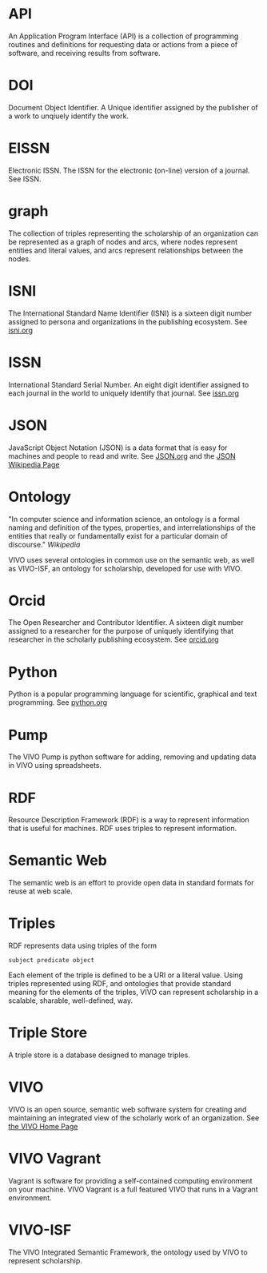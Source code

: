 # API
An Application Program Interface (API) is a collection of programming routines and definitions for
 requesting data or actions from a piece of software, and receiving results from software.
 
# DOI
Document Object Identifier.  A Unique identifier assigned by the publisher of a work to unqiuely identify the work.

# EISSN
Electronic ISSN.  The ISSN for the electronic (on-line) version of a journal.  See ISSN.

# graph
The collection of triples representing the scholarship of an organization can be represented as a graph of nodes and arcs, where nodes represent entities and literal values, and arcs represent relationships between the nodes.

# ISNI
The International Standard Name Identifier (ISNI) is a sixteen digit number assigned to persona and organizations
in the publishing ecosystem.  See [isni.org](http://isni.org)
 
# ISSN
International Standard Serial Number.  An eight digit identifier assigned to each journal in the world to 
uniquely identify that journal.  See [issn.org](http://issn.org)

# JSON
JavaScript Object Notation (JSON) is a data format that is easy for machines and people to read and 
write.  See [JSON.org](http://json.org) and the 
[JSON Wikipedia Page](https://en.wikipedia.org/wiki/JSON)

# Ontology
"In computer science and information science, an ontology is a formal naming and definition of the types, properties, and interrelationships of the entities that really or fundamentally exist for a particular domain of discourse." *Wikipedia*

VIVO uses several ontologies in common use on the semantic web, as well as VIVO-ISF, an ontology for scholarship, developed for use with VIVO.

# Orcid
The Open Researcher and Contributor Identifier.  A sixteen digit number assigned to a researcher for the purpose
of uniquely identifying that researcher in the scholarly publishing ecosystem.  See [orcid.org](http://orcid.org)

# Python
Python is a popular programming language for scientific, graphical and text programming.  See
[python.org](http://python.org)

# Pump
The VIVO Pump is python software for adding, removing and updating data in VIVO using spreadsheets.

# RDF
Resource Description Framework (RDF) is a way to represent information that is useful for machines.  RDF uses triples to represent information.

# Semantic Web
The semantic web is an effort to provide open data in standard formats for reuse at web scale.

# Triples
RDF represents data using triples of the form

    subject predicate object
    
Each element of the triple is defined to be a URI or a literal value.  Using triples represented using RDF, and ontologies that provide standard meaning for the elements of the triples, VIVO can represent scholarship in a scalable, sharable, well-defined, way.

# Triple Store
A triple store is a database designed to manage triples.

# VIVO
VIVO is an open source, semantic web software system for creating and maintaining an integrated 
view of the scholarly work of an organization.  See [the VIVO Home Page](http://vivoweb.org)

# VIVO Vagrant
Vagrant is software for providing a self-contained computing environment on your machine.  VIVO Vagrant is a full
featured VIVO that runs in a Vagrant environment.

# VIVO-ISF
The VIVO Integrated Semantic Framework, the ontology used by VIVO to represent scholarship.

